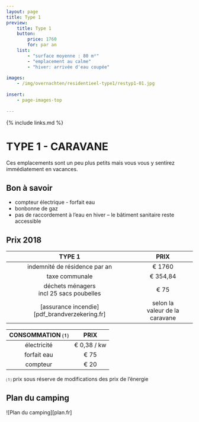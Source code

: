 ```yaml
---
layout: page
title: Type 1
preview: 
    title: Type 1
    button:
        price: 1760
        for: par an
    list:
        - "surface moyenne : 80 m²"
        - "emplacement au calme"
        - "hiver: arrivée d'eau coupée"
               
images:
    - /img/overnachten/residentieel-type1/restyp1-01.jpg
    
insert:
    - page-images-top
    
---
```


{% include links.md %}

# TYPE 1 - CARAVANE 

Ces emplacements sont un peu plus petits mais vous vous y sentirez immédiatement en vacances. 


## Bon à savoir

- compteur électrique - forfait eau
- bonbonne de gaz
- pas de raccordement à l’eau en hiver – le bâtiment sanitaire reste accessible


## Prix 2018

TYPE 1                                         |PRIX                               |
:---------------------------------------------:|:----------------------------------:|
indemnité de résidence par an                         | € 1760       
taxe communale                                 | € 354,84
déchets ménagers<br>incl 25 sacs poubelles<br>         | € 75    
 [assurance incendie][pdf_brandverzekering.fr]    | selon la<br>valeur de la caravane

CONSOMMATION ⑴           |PRIX          |
:--------------------:|:-------------:|
électricité           | € 0,38 / kw        
forfait eau           | € 75 
compteur              | € 20 

⑴ prix sous réserve de modifications des prix de l’énergie

## Plan du camping

![Plan du camping][plan.fr]
